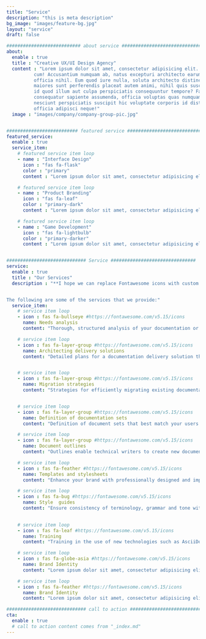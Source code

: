 ```yaml
---
title: "Service"
description: "this is meta description"
bg_image: "images/feature-bg.jpg"
layout: "service"
draft: false

########################### about service #############################
about:
  enable : true
  title : "Creative UX/UI Design Agency"
  content : "Lorem ipsum dolor sit amet, consectetur adipisicing elit. Voluptate soluta corporis odit, optio
          cum! Accusantium numquam ab, natus excepturi architecto earum ipsa aliquam, illum, omnis rerum, eveniet
          officia nihil. Eum quod iure nulla, soluta architecto distinctio. Nesciunt odio ullam expedita, neque fugit
          maiores sunt perferendis placeat autem animi, nihil quis suscipit quibusdam ut reiciendis doloribus natus nemo
          id quod illum aut culpa perspiciatis consequuntur tempore? Facilis nam vitae iure quisquam eius harum
          consequatur sapiente assumenda, officia voluptas quas numquam placeat, alias molestias nisi laudantium
          nesciunt perspiciatis suscipit hic voluptate corporis id distinctio earum. Dolor reprehenderit fuga dolore
          officia adipisci neque!"
  image : "images/company/company-group-pic.jpg"


########################## featured service ############################
featured_service:
  enable : true
  service_item:
    # featured service item loop
    - name : "Interface Design"
      icon : "fas fa-flask"
      color : "primary"
      content : "Lorem ipsum dolor sit amet, consectetur adipisicing elit. Saepe enim impedit repudiandae omnis est temporibus."

    # featured service item loop
    - name : "Product Branding"
      icon : "fas fa-leaf"
      color : "primary-dark"
      content : "Lorem ipsum dolor sit amet, consectetur adipisicing elit. Saepe enim impedit repudiandae omnis est temporibus."

    # featured service item loop
    - name : "Game Development"
      icon : "fas fa-lightbulb"
      color : "primary-darker"
      content : "Lorem ipsum dolor sit amet, consectetur adipisicing elit. Saepe enim impedit repudiandae omnis est temporibus."


############################# Service ###############################
service:
  enable : true
  title : "Our Services"
  description : "**I hope we can replace Fontawesome icons with custom ones.** 


The following are some of the services that we provide:"
  service_item:
    # service item loop
    - icon : fas fa-bullseye #https://fontawesome.com/v5.15/icons
      name: Needs analysis
      content: "Thorough, structured analysis of your documentation or product marketing needs."

    # service item loop
    - icon : fas fa-layer-group #https://fontawesome.com/v5.15/icons
      name: Architecting delivery solutions
      content: "Detailed plans for a documentation delivery solution that meet your particular requirements"


    # service item loop
    - icon : fas fa-layer-group #https://fontawesome.com/v5.15/icons
      name: Migration strategies
      content: "Strategies for efficiently migrating existing documentation to an open-source toolset"


    # service item loop
    - icon : fas fa-layer-group #https://fontawesome.com/v5.15/icons
      name: Definition of documentation sets
      content: "Definition of document sets that best match your users’ needs, however complex and interdependent your offering may be"

    # service item loop
    - icon : fas fa-layer-group #https://fontawesome.com/v5.15/icons
      name: Document outlines
      content: "Outlines enable technical writers to create new documents following logical, consistent patterns"

    # service item loop
    - icon : fas fa-feather #https://fontawesome.com/v5.15/icons
      name: Templates and stylesheets
      content: "Enhance your brand with professionally designed and implemented templates and stylesheets for print and online documentation"

    # service item loop
    - icon : fas fa-bug #https://fontawesome.com/v5.15/icons
      name: Style  guides
      content: "Ensure consistency of terminology, grammar and tone with comprehensive documenation style guides"

    
    # service item loop
    - icon : fas fa-leaf #https://fontawesome.com/v5.15/icons
      name: Training
      content: "Training in the use of new technologies such as AsciiDoc and Antora."

    # service item loop
    - icon : fas fa-globe-asia #https://fontawesome.com/v5.15/icons
      name: Brand Identity
      content: "Lorem ipsum dolor sit amet, consectetur adipisicing elit, sed do eiusmod tempor incididunt ut"

    # service item loop
    - icon : fas fa-feather #https://fontawesome.com/v5.15/icons
      name: Brand Identity
      content: "Lorem ipsum dolor sit amet, consectetur adipisicing elit, sed do eiusmod tempor incididunt ut"

############################# call to action #################################
cta:
  enable : true
  # call to action content comes from "_index.md"
---
```

